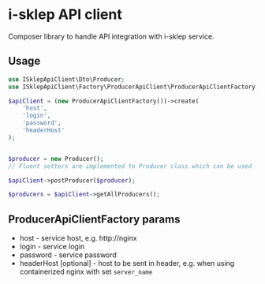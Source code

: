 # i-sklep API client
Composer library to handle API integration with i-sklep service.

## Usage

```php
use ISklepApiClient\Dto\Producer;
use ISklepApiClient\Factory\ProducerApiClient\ProducerApiClientFactory;

$apiClient = (new ProducerApiClientFactory())->create(
    'host',
    'login',
    'password',
    'headerHost'
);


$producer = new Producer();
// Fluent setters are implemented to Producer class which can be used

$apiClient->postProducer($producer);

$producers = $apiClient->getAllProducers();
```

## ProducerApiClientFactory params

- host - service host, e.g. http://nginx
- login - service login
- password - service password
- headerHost [optional] - host to be sent in header, e.g. when using containerized nginx with set `server_name`
